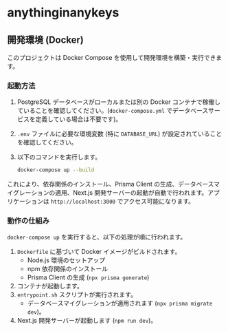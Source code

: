 # anythinginanykeys

## 開発環境 (Docker)

このプロジェクトは Docker Compose を使用して開発環境を構築・実行できます。

### 起動方法

1.  PostgreSQL データベースがローカルまたは別の Docker コンテナで稼働していることを確認してください。(`docker-compose.yml` でデータベースサービスを定義している場合は不要です)。
2.  `.env` ファイルに必要な環境変数 (特に `DATABASE_URL`) が設定されていることを確認してください。
3.  以下のコマンドを実行します。

    ```bash
    docker-compose up --build
    ```

これにより、依存関係のインストール、Prisma Client の生成、データベースマイグレーションの適用、Next.js 開発サーバーの起動が自動で行われます。アプリケーションは `http://localhost:3000` でアクセス可能になります。

### 動作の仕組み

`docker-compose up` を実行すると、以下の処理が順に行われます。

1.  `Dockerfile` に基づいて Docker イメージがビルドされます。
    *   Node.js 環境のセットアップ
    *   npm 依存関係のインストール
    *   Prisma Client の生成 (`npx prisma generate`)
2.  コンテナが起動します。
3.  `entrypoint.sh` スクリプトが実行されます。
    *   データベースマイグレーションが適用されます (`npx prisma migrate dev`)。
4.  Next.js 開発サーバーが起動します (`npm run dev`)。
